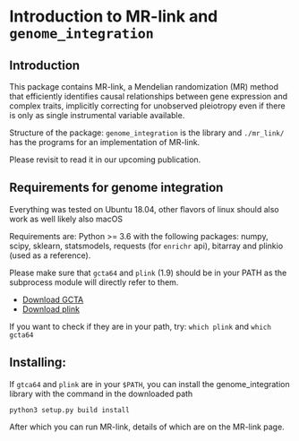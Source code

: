 # Introduction to MR-link and `genome_integration`

## Introduction
This package contains MR-link, a Mendelian randomization (MR) method that efficiently identifies causal relationships
between gene expression and complex traits, implicitly correcting for unobserved pleiotropy even if there is only as
single instrumental variable available.

Structure of the package:
`genome_integration` is the library and `./mr_link/` has the programs for an implementation of MR-link.

Please revisit to read it in our upcoming publication.


## Requirements for genome integration
Everything was tested on Ubuntu 18.04, other flavors of linux should also work as well likely also macOS

Requirements are: Python >= 3.6
with the following packages:
numpy, scipy, sklearn, statsmodels, requests (for `enrichr` api), bitarray and plinkio (used as a reference).

Please make sure that `gcta64` and `plink` (1.9) should be in your PATH as the subprocess module will directly refer to them.
- [Download GCTA](http://cnsgenomics.com/software/gcta/#Download)
- [Download plink](https://www.cog-genomics.org/plink2/)

If you want to check if they are in your path, try: `which plink` and `which gcta64`


## Installing:
If `gtca64` and `plink` are in your `$PATH`, you can install the genome_integration library with the command in
the downloaded path
```
python3 setup.py build install
```
After which you can run MR-link, details of which are on the MR-link page.